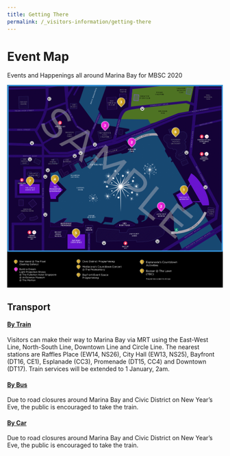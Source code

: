 ```yaml
---
title: Getting There
permalink: /_visitors-information/getting-there
---
```


# Event Map  

Events and Happenings all around Marina Bay for MBSC 2020

<img src="/images/SampleMap.jpg" />

## Transport
#### <ins>By Train</ins>
Visitors can make their way to Marina Bay via MRT using the East-West Line, North-South Line, Downtown Line and Circle Line. The nearest stations are Raffles Place (EW14, NS26), City Hall (EW13, NS25), Bayfront (DT16, CE1), Esplanade (CC3), Promenade (DT15, CC4) and Downtown (DT17). Train services will be extended to 1 January, 2am. 

#### <ins>By Bus</ins>
Due to road closures around Marina Bay and Civic District on New Year’s Eve, the public is encouraged to take the train. 

#### <ins>By Car</ins>
Due to road closures around Marina Bay and Civic District on New Year’s Eve, the public is encouraged to take the train. 
